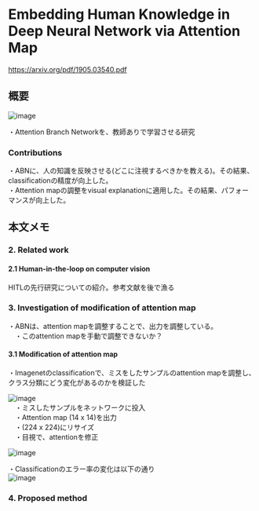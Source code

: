 # Embedding Human Knowledge in Deep Neural Network via Attention Map
https://arxiv.org/pdf/1905.03540.pdf

## 概要  
![image](https://user-images.githubusercontent.com/30098187/68445455-531df200-021d-11ea-9a4b-17ebf068f1c3.png)  
  
・Attention Branch Networkを、教師ありで学習させる研究  
  
### Contributions  
・ABNに、人の知識を反映させる(どこに注視するべきかを教える)。その結果、classificationの精度が向上した。  
・Attention mapの調整をvisual explanationに適用した。その結果、パフォーマンスが向上した。  

## 本文メモ  
### 2. Related work  
#### 2.1 Human-in-the-loop on computer vision  
HITLの先行研究についての紹介。参考文献を後で漁る  

### 3. Investigation of modification of attention map  
・ABNは、attention mapを調整することで、出力を調整している。  
　・このattention mapを手動で調整できないか？  
  
#### 3.1 Modification of attention map  
・Imagenetのclassificationで、ミスをしたサンプルのattention mapを調整し、クラス分類にどう変化があるのかを検証した  
  
![image](https://user-images.githubusercontent.com/30098187/68451367-cd587180-0231-11ea-9ee8-e9491234472a.png)  
　・ミスしたサンプルをネットワークに投入  
　・Attention map (14 x 14)を出力  
　・(224 x 224)にリサイズ  
　・目視で、attentionを修正  
   
 ![image](https://user-images.githubusercontent.com/30098187/68451683-0a713380-0233-11ea-9696-b469fe96a3c4.png)  
   
 ・Classificationのエラー率の変化は以下の通り  
 ![image](https://user-images.githubusercontent.com/30098187/68451747-4a381b00-0233-11ea-94c2-62a965e56576.png)  
   
 ### 4. Proposed method  
 
